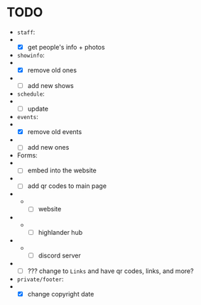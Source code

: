 # TODO

* `staff`:
* * [x] get people's info + photos
* `showinfo`:
* * [x] remove old ones
* * [ ] add new shows
* `schedule`:
* * [ ] update
* `events`:
* * [x] remove old events
* * [ ] add new ones
* Forms:
* * [ ] embed into the website
* * [ ] add qr codes to main page
* * * [ ] website
* * * [ ] highlander hub
* * * [ ] discord server
* * [ ] ??? change to `Links` and have qr codes, links, and more?
* `private/footer`:
* * [x] change copyright date